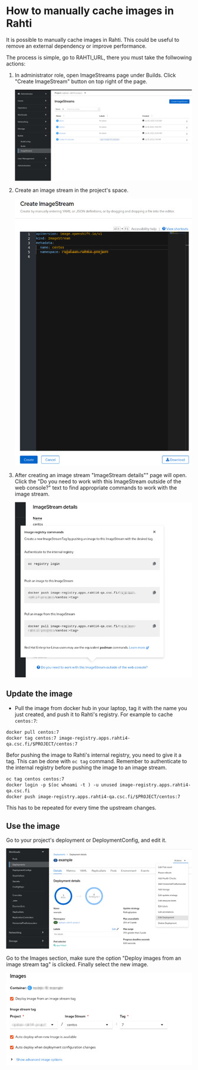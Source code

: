 # How to manually cache images in Rahti

It is possible to manually cache images in Rahti. This could be useful to remove
an external dependency or improve performance.

The process is simple, go to RAHTI_URL, there you must take the follwowing
actions:

1. In administrator role, open ImageStreams page under Builds. Click "Create ImageStream" button on
top right of the page.

    ![Create Image](../img/create_image.png)

1. Create an image stream in the project's space.

    ![Create Image II](../img/create_image2.png)


1. After creating an image stream "ImageStream details"" page will open. Click the "Do you need to work with this ImageStream outside of the web console?" text to find appropriate commands to work with the image stream.

    ![Create Image III](../img/create_image3.png)

## Update the image

* Pull the image from docker hub in your laptop, tag it with the name you just created, and push it
to Rahti's registry. For example to cache `centos:7`:

```
docker pull centos:7
docker tag centos:7 image-registry.apps.rahti4-qa.csc.fi/$PROJECT/centos:7
```

Befor pushing the image to Rahti's internal registry, you need to give it a tag. This can be done with `oc tag` command. Remember to authenticate to the internal registry before pushing the image to an image stream.

```
oc tag centos centos:7
docker login -p $(oc whoami -t ) -u unused image-registry.apps.rahti4-qa.csc.fi
docker push image-registry.apps.rahti4-qa.csc.fi/$PROJECT/centos:7
```

This has to be repeated for every time the upstream changes.

## Use the image

Go to your project's deployment or DeploymentConfig, and edit it.

![Edit deployment](../img/edit_deployment.png)

Go to the Images section, make sure the option "Deploy images from an image stream tag" is clicked.
Finally select the new image.

![Use cached image](../img/use_cached_image.png)
